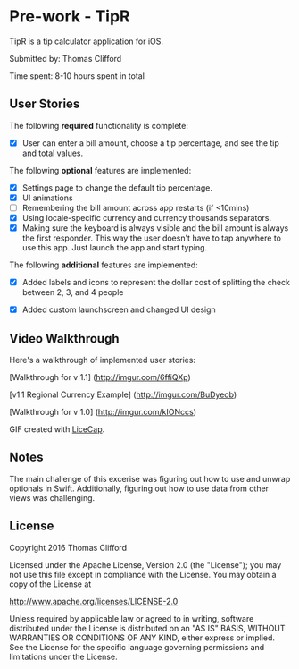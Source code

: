 # Pre-work - TipR

TipR is a tip calculator application for iOS.

Submitted by: Thomas Clifford

Time spent: 8-10 hours spent in total

## User Stories

The following **required** functionality is complete:

* [x] User can enter a bill amount, choose a tip percentage, and see the tip and total values.

The following **optional** features are implemented:
* [x] Settings page to change the default tip percentage.
* [x] UI animations
* [ ] Remembering the bill amount across app restarts (if <10mins)
* [x] Using locale-specific currency and currency thousands separators.
* [x] Making sure the keyboard is always visible and the bill amount is always the first responder. This way the user doesn't have to tap anywhere to use this app. Just launch the app and start typing.

The following **additional** features are implemented:

- [x] Added labels and icons to represent the dollar cost of splitting the check between 2, 3, and 4 people
- [x] Added custom launchscreen and changed UI design


## Video Walkthrough 

Here's a walkthrough of implemented user stories:

[Walkthrough for v 1.1] (http://imgur.com/6ffiQXp)

[v1.1 Regional Currency Example] (http://imgur.com/BuDyeob)

[Walkthrough for v 1.0] (http://imgur.com/kIONccs)

GIF created with [LiceCap](http://www.cockos.com/licecap/).

## Notes

The main challenge of this excerise was figuring out how to use and unwrap optionals in Swift.  Additionally, 
figuring out how to use data from other views was challenging.


## License

Copyright 2016 Thomas Clifford

Licensed under the Apache License, Version 2.0 (the "License");
you may not use this file except in compliance with the License.
You may obtain a copy of the License at

http://www.apache.org/licenses/LICENSE-2.0

Unless required by applicable law or agreed to in writing, software
distributed under the License is distributed on an "AS IS" BASIS,
WITHOUT WARRANTIES OR CONDITIONS OF ANY KIND, either express or implied.
See the License for the specific language governing permissions and
limitations under the License.

